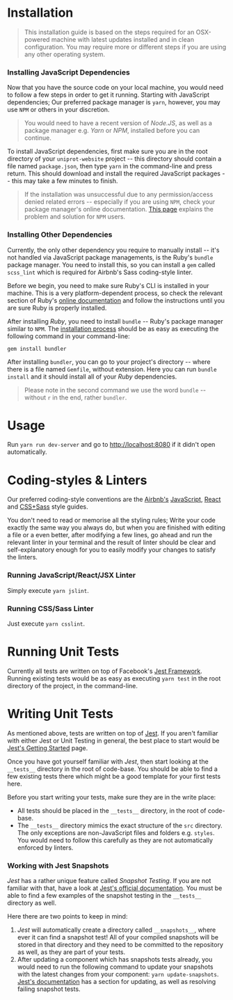 # Installation

> This installation guide is based on the steps required for an
> OSX-powered machine with latest updates installed and in clean
> configuration. You may require more or different steps if you are
> using any other operating system.

### Installing JavaScript Dependencies

Now that you have the source code on your local machine, you would need to follow a few steps in order to get it running. Starting with JavaScript dependencies; Our preferred package manager is `yarn`, however, you may use `NPM` or others in your discretion.

> You would need to have a recent version of _Node.JS_, as well as
> a package manager e.g. _Yarn_ or _NPM_, installed before you can continue.

To install JavaScript dependencies, first make sure you are in the root directory of your `uniprot-website` project -- this directory should contain a file named `package.json`, then type `yarn` in the command-line and press return. This should download and install the required JavaScript packages -- this may take a few minutes to finish.

> If the installation was unsuccessful due to any permission/access
> denied related errors -- especially if you are using `NPM`, check your
> package manager's online documentation. [This page](https://docs.npmjs.com/getting-started/fixing-npm-permissions) explains the
> problem and solution for `NPM` users.

### Installing Other Dependencies

Currently, the only other dependency you require to manually install -- it's not handled via JavaScript package managements, is the Ruby's `bundle` package manager. You need to install this, so you can install a `gem` called `scss_lint` which is required for Airbnb's Sass coding-style linter.

Before we begin, you need to make sure Ruby's CLI is installed in your machine. This is a very platform-dependent process, so check the relevant section of Ruby's [online documentation](https://www.ruby-lang.org/en/documentation/installation/) and follow the instructions until you are sure Ruby is properly installed.

After installing _Ruby_, you need to install `bundle` -- Ruby's package manager similar to `NPM`. The [installation process](http://bundler.io/v1.16/guides/using_bundler_in_applications.html) should be as easy as executing the following command in your command-line:

`gem install bundler`

After installing `bundler`, you can go to your project's directory -- where there is a file named `Gemfile`, without extension. Here you can run `bundle install` and it should install all of your _Ruby_ dependencies.

> Please note in the second command we use the word `bundle` -- without `r` in the end, rather `bundler`.

# Usage

Run `yarn run dev-server` and go to [http://localhost:8080](http://localhost:8080) if it didn't open automatically.

# Coding-styles & Linters

Our preferred coding-style conventions are the [Airbnb's](http://airbnb.io/projects/styleguides/) [JavaScript](https://github.com/airbnb/javascript), [React](https://github.com/airbnb/javascript/tree/master/react) and [CSS+Sass](https://github.com/airbnb/css) style guides.

You don't need to read or memorise all the styling rules; Write your code exactly the same way you always do, but when you are finished with editing a file or a even better, after modifying a few lines, go ahead and run the relevant linter in your terminal and the result of linter should be clear and self-explanatory enough for you to easily modify your changes to satisfy the linters.

### Running JavaScript/React/JSX Linter

Simply execute `yarn jslint`.

### Running CSS/Sass Linter

Just execute `yarn csslint`.

# Running Unit Tests

Currently all tests are written on top of Facebook's [Jest Framework](https://facebook.github.io/jest/). Running existing tests would be as easy as executing `yarn test` in the root directory of the project, in the command-line.

# Writing Unit Tests

As mentioned above, tests are written on top of [Jest](https://facebook.github.io/jest/). If you aren't familiar with either Jest or Unit Testing in general, the best place to start would be [Jest's Getting Started](https://facebook.github.io/jest/docs/en/getting-started.html) page.

Once you have got yourself familiar with _Jest_, then start looking at the `__tests__` directory in the root of code-base. You should be able to find a few existing tests there which might be a good template for your first tests here.

Before you start writing your tests, make sure they are in the write place:

- All tests should be placed in the `__tests__` directory, in the root of code-base.
- The `__tests__` directory mimics the exact structure of the `src` directory. The only exceptions are non-JavaScript files and folders e.g. `styles`. You would need to follow this carefully as they are not automatically enforced by linters.

### Working with Jest Snapshots

_Jest_ has a rather unique feature called _Snapshot Testing_. If you are not familiar with that, have a look at [Jest's official documentation](https://facebook.github.io/jest/docs/en/snapshot-testing.html). You must be able to find a few examples of the snapshot testing in the `__tests__` directory as well.

Here there are two points to keep in mind:

1.  _Jest_ will automatically create a directory called `__snapshots__`, where ever it can find a snapshot test! All of your compiled snapshots will be stored in that directory and they need to be committed to the repository as well, as they are part of your tests.
2.  After updating a component which has snapshots tests already, you would need to run the following command to update your snapshots with the latest changes from your component: `yarn update-snapshots`. [Jest's documentation](https://facebook.github.io/jest/docs/en/snapshot-testing.html#updating-snapshots) has a section for updating, as well as resolving failing snapshot tests.
